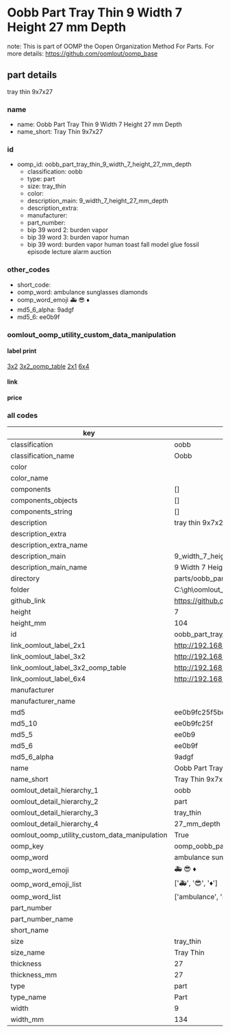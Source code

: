 # Oobb Part Tray Thin 9 Width 7 Height 27 mm Depth  

note: This is part of OOMP the Oopen Organization Method For Parts. For more details: https://github.com/oomlout/oomp_base

##  part details
  



tray thin 9x7x27



### name
* name: Oobb Part Tray Thin 9 Width 7 Height 27 mm Depth
* name_short: Tray Thin 9x7x27 
### id
* oomp_id: oobb_part_tray_thin_9_width_7_height_27_mm_depth
  * classification: oobb
  * type: part
  * size: tray_thin
  * color: 
  * description_main: 9_width_7_height_27_mm_depth
  * description_extra: 
  * manufacturer: 
  * part_number: 
  * bip 39 word 2: burden vapor
  * bip 39 word 3: burden vapor human
  * bip 39 word: burden vapor human toast fall model glue fossil episode lecture alarm auction

### other_codes
* short_code: 
* oomp_word: ambulance sunglasses diamonds
* oomp_word_emoji :ambulance: :sunglasses: :diamonds:
* md5_6_alpha: 9adgf
* md5_6: ee0b9f






### oomlout_oomp_utility_custom_data_manipulation
#### label print
[3x2](http://192.168.1.245:1112/?label=oomp%209adgf)
[3x2_oomp_table](http://192.168.1.108:1112/?label=oomp%209adgf)
[2x1](http://192.168.1.242:1112/?label=oomp%209adgf)
[6x4](http://192.168.1.55:1112/?label=oomp%209adgf)    

#### link

                              

#### price







### all codes 
| key | value |  
| --- | --- |  
| classification | oobb |  
| classification_name | Oobb |  
| color |  |  
| color_name |  |  
| components | [] |  
| components_objects | [] |  
| components_string | [] |  
| description | tray thin 9x7x27 |  
| description_extra |  |  
| description_extra_name |  |  
| description_main | 9_width_7_height_27_mm_depth |  
| description_main_name | 9 Width 7 Height 27 mm Depth |  
| directory | parts/oobb_part_tray_thin_9_width_7_height_27_mm_depth |  
| folder | C:\gh\oomlout_oobb_version_4_generated_parts\parts\oobb_part_tray_thin_9_width_7_height_27_mm_depth |  
| github_link | https://github.com/oomlout/oomlout_oomp_part_src/tree/main/parts/oobb_part_tray_thin_9_width_7_height_27_mm_depth |  
| height | 7 |  
| height_mm | 104 |  
| id | oobb_part_tray_thin_9_width_7_height_27_mm_depth |  
| link_oomlout_label_2x1 | http://192.168.1.242:1112/?label=oomp%209adgf |  
| link_oomlout_label_3x2 | http://192.168.1.245:1112/?label=oomp%209adgf |  
| link_oomlout_label_3x2_oomp_table | http://192.168.1.108:1112/?label=oomp%209adgf |  
| link_oomlout_label_6x4 | http://192.168.1.55:1112/?label=oomp%209adgf |  
| manufacturer |  |  
| manufacturer_name |  |  
| md5 | ee0b9fc25f5bec7e3a291e30ddbc58f4 |  
| md5_10 | ee0b9fc25f |  
| md5_5 | ee0b9 |  
| md5_6 | ee0b9f |  
| md5_6_alpha | 9adgf |  
| name | Oobb Part Tray Thin 9 Width 7 Height 27 mm Depth |  
| name_short | Tray Thin 9x7x27  |  
| oomlout_detail_hierarchy_1 | oobb |  
| oomlout_detail_hierarchy_2 | part |  
| oomlout_detail_hierarchy_3 | tray_thin |  
| oomlout_detail_hierarchy_4 | 27_mm_depth |  
| oomlout_oomp_utility_custom_data_manipulation | True |  
| oomp_key | oomp_oobb_part_tray_thin_9_width_7_height_27_mm_depth |  
| oomp_word | ambulance sunglasses diamonds |  
| oomp_word_emoji | :ambulance: :sunglasses: :diamonds: |  
| oomp_word_emoji_list | [':ambulance:', ':sunglasses:', ':diamonds:'] |  
| oomp_word_list | ['ambulance', 'sunglasses', 'diamonds'] |  
| part_number |  |  
| part_number_name |  |  
| short_name |  |  
| size | tray_thin |  
| size_name | Tray Thin |  
| thickness | 27 |  
| thickness_mm | 27 |  
| type | part |  
| type_name | Part |  
| width | 9 |  
| width_mm | 134 |  
